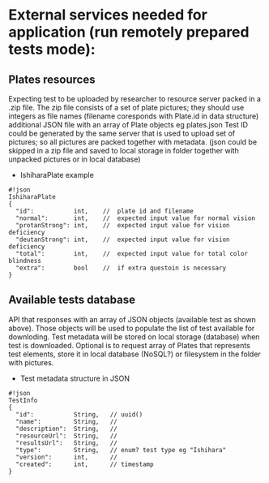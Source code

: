 # External services needed for application (run remotely prepared tests mode): #
## Plates resources ##
Expecting test to be uploaded by researcher to resource server packed in a <TestID>.zip file.
The zip file consists of a set of plate pictures; they should use integers as file names (filename coresponds with Plate.id in data structure) additional JSON file with an array of Plate objects eg plates.json
Test ID could be generated by the same server that is used to upload set of pictures; so all pictures are packed together with metadata. (json could be skipped in a zip file and saved to local storage in <TestID> folder together with unpacked pictures or in local database)

* IshiharaPlate example
```
#!json
IshiharaPlate
{
  "id":           int,    //  plate id and filename
  "normal":       int,    //  expected input value for normal vision
  "protanStrong": int,    //  expected input value for vision deficiency
  "deutanStrong": int,    //  expected input value for vision deficiency
  "total":        int,    //  expected input value for total color blindness
  "extra":        bool    //  if extra questoin is necessary
}
```

## Available tests database ##
API that responses with an array of JSON objects (available test as shown above). Those objects will be used to populate the list of test available for downloding. Test metadata will be stored on local storage (database) when test is downloaded. Optional is to request array of Plates that represents test elements, store it in local database (NoSQL?) or filesystem in the folder <TestID> with pictures.

* Test metadata structure in JSON
```
#!json
TestInfo
{
  "id":           String,   // uuid()
  "name":         String,   //
  "description":  String,   //
  "resourceUrl":  String,   // 
  "resultsUrl":   String,   // 
  "type":         String,   // enum? test type eg "Ishihara"
  "version":      int,      // 
  "created":      int,      // timestamp
}

```
